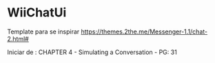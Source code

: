 # WiiChatUi

Template para se inspirar
https://themes.2the.me/Messenger-1.1/chat-2.html#

Iniciar de : 
CHAPTER 4 - Simulating a Conversation - PG: 31
